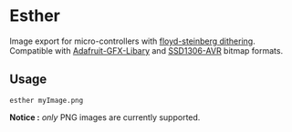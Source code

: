 # Esther

Image export for micro-controllers with [floyd-steinberg dithering](https://en.wikipedia.org/wiki/Floyd–Steinberg_dithering). Compatible with [Adafruit-GFX-Libary](https://github.com/adafruit/Adafruit-GFX-Library) and [SSD1306-AVR](https://github.com/tibounise/SSD1306-AVR) bitmap formats.

## Usage

```
esther myImage.png
```

**Notice :** _only_ PNG images are currently supported.